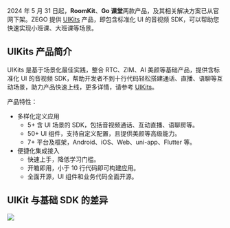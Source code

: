 <Title>RoomKit、Go 课堂产品及其相关解决方案，下架后的替代方案是什么？</Title>



2024 年 5 月 31 日起，**RoomKit**、**Go 课堂**两款产品，及其相关解决方案已从官网下架。ZEGO 提供 [UIKits](https://www.zego.im/product/uikits) 产品，即包含标准化 UI 的音视频 SDK，可以帮助您快速实现小班课、大班课等场景。

## UIKits 产品简介

UIKits 是基于场景化最佳实践，整合 RTC、ZIM、AI 美颜等基础产品，提供含标准化 UI 的音视频 SDK，帮助开发者不到十行代码轻松搭建通话、直播、语聊等互动场景，助力产品快速上线，更多详情，请参考 [UIKits](https://www.zego.im/product/uikits)。

产品特性：
- 多样化定义应用
  - 5+ 含 UI 场景的 SDK，包括音视频通话、互动直播、语聊房等。
  - 50+ UI 组件，支持自定义配置，且提供美颜等高级能力。
  - 7+ 平台及框架，Android、iOS、Web、uni-app、Flutter 等。
- 便捷化集成接入
  - 快速上手，降低学习门槛。
  - 开箱即用，小于 10 行代码即可构建应用。
  - 全面开源，UI 组件和业务代码全面开源。
 
## UIKit 与基础 SDK 的差异

<Frame width="512" height="auto" caption=""><img src="https://doc-media.zego.im/sdk-doc/Pics/FAQ/UIKit_baseSDKs_diff.jpeg" /></Frame>
